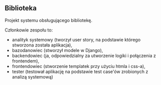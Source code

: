 ## Biblioteka

Projekt systemu obsługującego bibliotekę.

Członkowie zespołu to:

- analityk systemowy (tworzył user story, na podstawie którego stworzona została aplikacja),
- bazodanowiec (stworzył modele w Django),
- backendowiec (ja, odpowiedzialny za utworzenie logiki i połączenia z frontendem),
- frontendowiec (stworzenie templatek przy użyciu htmla i css-a),
- tester (testował aplikację na podstawie test case'ów zrobionych z analizą systemową)


 
 
